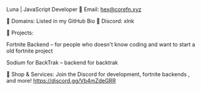 Luna | JavaScript Developer
🔹 Email: hex@corefn.xyz 

🔹 Domains: Listed in my GitHub Bio 🔹 Discord: xlnk


🚀 Projects:

Fortnite Backend – for people who doesn't know coding and want to start a old fortnite project

Sodium for BackTrak – backend for backtrak

🛒 Shop & Services: Join the Discord for development, fortnite backends , and more!
https://discord.gg/Vb4mZdeGRR
